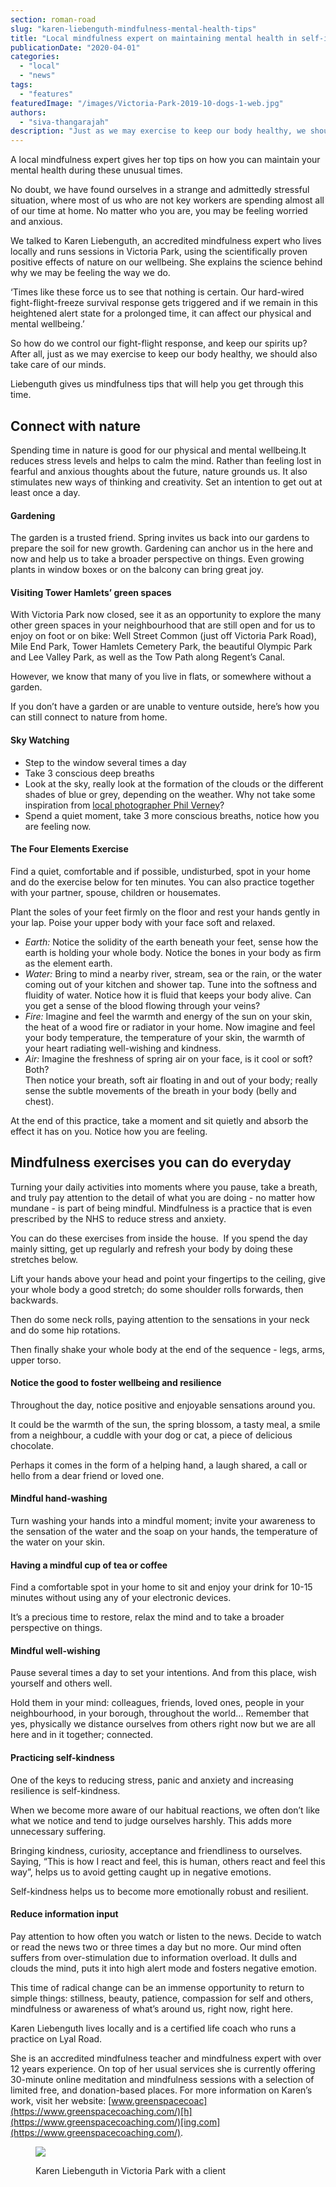 ```yaml
---
section: roman-road
slug: "karen-liebenguth-mindfulness-mental-health-tips"
title: "Local mindfulness expert on maintaining mental health in self-isolation"
publicationDate: "2020-04-01"
categories: 
  - "local"
  - "news"
tags: 
  - "features"
featuredImage: "/images/Victoria-Park-2019-10-dogs-1-web.jpg"
authors: 
  - "siva-thangarajah"
description: "Just as we may exercise to keep our body healthy, we should also take care of our minds."
---
```


A local mindfulness expert gives her top tips on how you can maintain your mental health during these unusual times.

No doubt, we have found ourselves in a strange and admittedly stressful situation, where most of us who are not key workers are spending almost all of our time at home. No matter who you are, you may be feeling worried and anxious.

We talked to Karen Liebenguth, an accredited mindfulness expert who lives locally and runs sessions in Victoria Park, using the scientifically proven positive effects of nature on our wellbeing. She explains the science behind why we may be feeling the way we do. 

‘Times like these force us to see that nothing is certain. Our hard-wired fight-flight-freeze survival response gets triggered and if we remain in this heightened alert state for a prolonged time, it can affect our physical and mental wellbeing.’

So how do we control our fight-flight response, and keep our spirits up? After all, just as we may exercise to keep our body healthy, we should also take care of our minds.

Liebenguth gives us mindfulness tips that will help you get through this time.

## Connect with nature

Spending time in nature is good for our physical and mental wellbeing.It reduces stress levels and helps to calm the mind. Rather than feeling lost in fearful and anxious thoughts about the future, nature grounds us. It also stimulates new ways of thinking and creativity. Set an intention to get out at least once a day.

#### Gardening

The garden is a trusted friend. Spring invites us back into our gardens to prepare the soil for new growth. Gardening can anchor us in the here and now and help us to take a broader perspective on things. Even growing plants in window boxes or on the balcony can bring great joy.

#### Visiting Tower Hamlets’ green spaces

With Victoria Park now closed, see it as an opportunity to explore the many other green spaces in your neighbourhood that are still open and for us to enjoy on foot or on bike: Well Street Common (just off Victoria Park Road), Mile End Park, Tower Hamlets Cemetery Park, the beautiful Olympic Park and Lee Valley Park, as well as the Tow Path along Regent’s Canal.

However, we know that many of you live in flats, or somewhere without a garden.

If you don’t have a garden or are unable to venture outside, here’s how you can still connect to nature from home.

#### Sky Watching 

- Step to the window several times a day
- Take 3 conscious deep breaths 
- Look at the sky, really look at the formation of the clouds or the different shades of blue or grey, depending on the weather. Why not take some inspiration from [local photographer Phil Verney](https://romanroadlondon.com/e3-night-sky-phil-verney/)?
- Spend a quiet moment, take 3 more conscious breaths, notice how you are feeling now.

#### The Four Elements Exercise 

Find a quiet, comfortable and if possible, undisturbed, spot in your home and do the exercise below for ten minutes. You can also practice together with your partner, spouse, children or housemates.

Plant the soles of your feet firmly on the floor and rest your hands gently in your lap. Poise your upper body with your face soft and relaxed.

- _Earth:_ Notice the solidity of the earth beneath your feet, sense how the earth is holding your whole body. Notice the bones in your body as firm as the element earth. 
- _Water:_ Bring to mind a nearby river, stream, sea or the rain, or the water coming out of your kitchen and shower tap. Tune into the softness and fluidity of water. Notice how it is fluid that keeps your body alive. Can you get a sense of the blood flowing through your veins?
- _Fire:_ Imagine and feel the warmth and energy of the sun on your skin, the heat of a wood fire or radiator in your home. Now imagine and feel your body temperature, the temperature of your skin, the warmth of your heart radiating well-wishing and kindness. 
- _Air:_ Imagine the freshness of spring air on your face, is it cool or soft? Both?  
    Then notice your breath, soft air floating in and out of your body; really sense the subtle movements of the breath in your body (belly and chest). 

At the end of this practice, take a moment and sit quietly and absorb the effect it has on you. Notice how you are feeling. 

## Mindfulness exercises you can do everyday

Turning your daily activities into moments where you pause, take a breath, and truly pay attention to the detail of what you are doing - no matter how mundane - is part of being mindful. Mindfulness is a practice that is even prescribed by the NHS to reduce stress and anxiety.

You can do these exercises from inside the house.  If you spend the day mainly sitting, get up regularly and refresh your body by doing these stretches below. 

Lift your hands above your head and point your fingertips to the ceiling, give your whole body a good stretch; do some shoulder rolls forwards, then backwards. 

Then do some neck rolls, paying attention to the sensations in your neck and do some hip rotations. 

Then finally shake your whole body at the end of the sequence - legs, arms, upper torso.

#### Notice the good to foster wellbeing and resilience

Throughout the day, notice positive and enjoyable sensations around you. 

It could be the warmth of the sun, the spring blossom, a tasty meal, a smile from a neighbour, a cuddle with your dog or cat, a piece of delicious chocolate. 

Perhaps it comes in the form of a helping hand, a laugh shared, a call or hello from a dear friend or loved one.

#### Mindful hand-washing

Turn washing your hands into a mindful moment; invite your awareness to the sensation of the water and the soap on your hands, the temperature of the water on your skin.

#### Having a mindful cup of tea or coffee

Find a comfortable spot in your home to sit and enjoy your drink for 10-15 minutes without using any of your electronic devices. 

It’s a precious time to restore, relax the mind and to take a broader perspective on things.

#### Mindful well-wishing 

Pause several times a day to set your intentions. And from this place, wish yourself and others well. 

Hold them in your mind: colleagues, friends, loved ones, people in your neighbourhood, in your borough, throughout the world… Remember that yes, physically we distance ourselves from others right now but we are all here and in it together; connected. 

#### Practicing self-kindness

One of the keys to reducing stress, panic and anxiety and increasing resilience is self-kindness.

When we become more aware of our habitual reactions, we often don’t like what we notice and tend to judge ourselves harshly. This adds more unnecessary suffering. 

Bringing kindness, curiosity, acceptance and friendliness to ourselves. Saying, “This is how I react and feel, this is human, others react and feel this way”, helps us to avoid getting caught up in negative emotions. 

Self-kindness helps us to become more emotionally robust and resilient.

#### Reduce information input

Pay attention to how often you watch or listen to the news. Decide to watch or read the news two or three times a day but no more. Our mind often suffers from over-stimulation due to information overload. It dulls and clouds the mind, puts it into high alert mode and fosters negative emotion. 

This time of radical change can be an immense opportunity to return to simple things: stillness, beauty, patience, compassion for self and others, mindfulness or awareness of what’s around us, right now, right here.

Karen Liebenguth lives locally and is a certified life coach who runs a practice on Lyal Road.

She is an accredited mindfulness teacher and mindfulness expert with over 12 years experience. On top of her usual services she is currently offering 30-minute online meditation and mindfulness sessions with a selection of limited free, and donation-based places. For more information on Karen’s work, visit her website: [www.greenspacecoac](https://www.greenspacecoaching.com/)[h](https://www.greenspacecoaching.com/)[ing.com](https://www.greenspacecoaching.com/).

<figure>

![](/images/1C8C2CF3-506E-4065-9A65-667AB6DC3118-1024x683.jpeg)

<figcaption>

Karen Liebenguth in Victoria Park with a client

</figcaption>

</figure>
